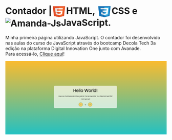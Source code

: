 # Contador |<img align="center" alt="Amanda-HTML" height="35" width="45" src="https://raw.githubusercontent.com/devicons/devicon/master/icons/html5/html5-original.svg">HTML, <img align="center" alt="Amanda-CSS" height="35" width="45" src="https://raw.githubusercontent.com/devicons/devicon/master/icons/css3/css3-original.svg">CSS e <img align="center" alt="Amanda-Js" height="35" width="45" src="https://cdn.jsdelivr.net/gh/devicons/devicon/icons/javascript/javascript-original.svg">JavaScript.</h1>

Minha primeira página utilizando JavaScript. O contador foi desenvolvido nas aulas do curso de JavaScript através do bootcamp Decola Tech 3a edição na plataforma Digital Innovation One junto com Avanade. <br>
Para acessá-lo, <a href="https://amandavsadev.github.io/contador-DIO/index.html" target="_blank"> Clique aqui</a>!</li>

<img align="center" alt="contador" src="contador.png">

